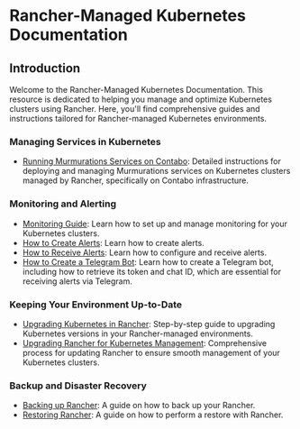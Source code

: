 # Rancher-Managed Kubernetes Documentation

## Introduction

Welcome to the Rancher-Managed Kubernetes Documentation. This resource is dedicated to helping you manage and optimize Kubernetes clusters using Rancher. Here, you'll find comprehensive guides and instructions tailored for Rancher-managed Kubernetes environments.

### Managing Services in Kubernetes

- [Running Murmurations Services on Contabo](run-murmurations-services-on-contabo.md): Detailed instructions for deploying and managing Murmurations services on Kubernetes clusters managed by Rancher, specifically on Contabo infrastructure.

### Monitoring and Alerting

- [Monitoring Guide](monitoring-guide.md): Learn how to set up and manage monitoring for your Kubernetes clusters.
- [How to Create Alerts](how-to-create-alerts.md): Learn how to create alerts.
- [How to Receive Alerts](how-to-receive-alerts.md): Learn how to configure and receive alerts.
- [How to Create a Telegram Bot](how-to-create-a-telegram-bot.md): Learn how to create a Telegram bot, including how to retrieve its token and chat ID, which are essential for receiving alerts via Telegram.

### Keeping Your Environment Up-to-Date

- [Upgrading Kubernetes in Rancher](upgrade-kubernetes.md): Step-by-step guide to upgrading Kubernetes versions in your Rancher-managed environments.
- [Upgrading Rancher for Kubernetes Management](upgrade-rancher.md): Comprehensive process for updating Rancher to ensure smooth management of your Kubernetes clusters.

### Backup and Disaster Recovery

- [Backing up Rancher](backing-up-rancher.md): A guide on how to back up your Rancher.
- [Restoring Rancher](restoring-rancher.md): A guide on how to perform a restore with Rancher.
